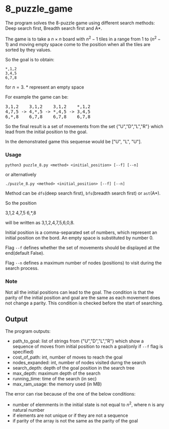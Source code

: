 # 8_puzzle_game

The program solves the 8-puzzle game using different search methods: Deep search first, Breadth search first and A*.

The game is to take a $n \times n$ board with $n^2-1$ tiles in a range from 1 to ($n^2-1$) and moving 
empty space come to the position when all the tiles are sorted by they values.

So the goal is to obtain:

```
*,1,2
3,4,5
6,7,8
```
for $n=3$. * represent an empty space


For example the game can be:

<pre>
3,1,2    3,1,2    3,1,2    *,1,2
4,7,5 -> 4,*,5 -> *,4,5 -> 3,4,5
6,*,8    6,7,8    6,7,8    6,7,8
</pre>
So the final result is a set of movements from the set {"U","D","L","R"} which lead from the initial position to the goal.

In the demonstrated game this sequense would be ["U", "L", "U"].


### Usage

```
python3 puzzle_8.py <method> <initial_position> [--f] [--n]
```
or alternatively

```
./puzzle_8.py <method> <initial_position> [--f] [--n]
```

Method can be ```dfs```(deep search first), ```bfs```(breadth search first) or ```ast```(A*).

So the position

3,1,2
4,7,5
6,*,8

will be written as 3,1,2,4,7,5,6,0,8.

Initial position is a comma-separated set of numbers, which represent an initial position on the bord. An empty space is 
substituted by number 0.

Flag ```--f``` defines whether the set of movements should be displayed at the end(default False).

Flag ```--n``` defines a maximum number of nodes (positions) to visit during the search process.



### Note

Not all the initial positions can lead to the goal. The condition is that the parity of the
initial position and goal are the same as each movement does not change a parity.
This condition is checked before the start of searching.


## Output

The program outputs:

- path_to_goal:  list of strings from {"U","D","L","R"} which show a sequence of moves from initial position to reach a goal(only if ```--f``` flag is specified)
- cost_of_path: int, number of moves to reach the goal
- nodes_expanded: int, number of nodes visited durng the search
- search_depth: depth of the goal position in the search tree
- max_depth: maximum depth of the search
- running_time: time of the search (in sec)
- max_ram_usage: the memory used (in MB) 

The error can rise because of the one of the below conditions:

- number of elemments in the initial state is not equal to $n^2$, where n is any natural number
- if elements are not unique or if they are not a sequence
- if parity of the array is not the same as the parity of the goal

